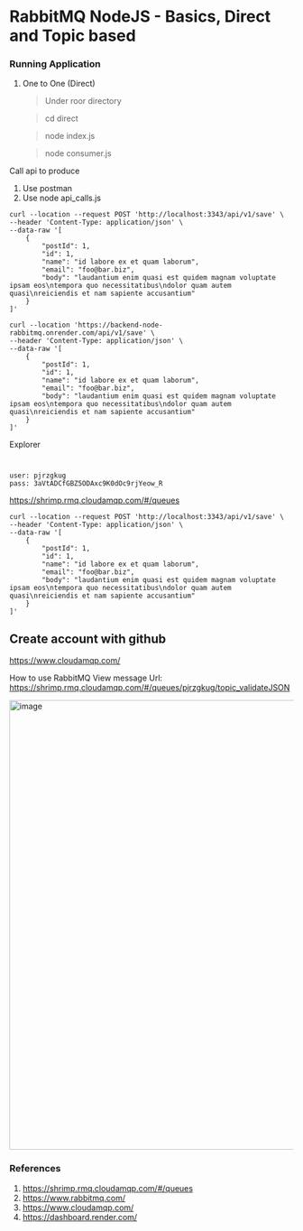 # RabbitMQ NodeJS - Basics, Direct and Topic based

### Running Application

1. One to One (Direct)

    > Under roor directory

    > cd direct

    > node index.js

    > node consumer.js

Call api to produce
1. Use postman
2. Use node api_calls.js

```console
curl --location --request POST 'http://localhost:3343/api/v1/save' \
--header 'Content-Type: application/json' \
--data-raw '[
    {
        "postId": 1,
        "id": 1,
        "name": "id labore ex et quam laborum",
        "email": "foo@bar.biz",
        "body": "laudantium enim quasi est quidem magnam voluptate ipsam eos\ntempora quo necessitatibus\ndolor quam autem quasi\nreiciendis et nam sapiente accusantium"
    }
]'
```
```console
curl --location 'https://backend-node-rabbitmq.onrender.com/api/v1/save' \
--header 'Content-Type: application/json' \
--data-raw '[
    {
        "postId": 1,
        "id": 1,
        "name": "id labore ex et quam laborum",
        "email": "foo@bar.biz",
        "body": "laudantium enim quasi est quidem magnam voluptate ipsam eos\ntempora quo necessitatibus\ndolor quam autem quasi\nreiciendis et nam sapiente accusantium"
    }
]'
```

Explorer
# 
```user
user: pjrzgkug
pass: 3aVtADCfGBZ5ODAxc9K0dOc9rjYeow_R
```
https://shrimp.rmq.cloudamqp.com/#/queues


```console
curl --location --request POST 'http://localhost:3343/api/v1/save' \
--header 'Content-Type: application/json' \
--data-raw '[
    {
        "postId": 1,
        "id": 1,
        "name": "id labore ex et quam laborum",
        "email": "foo@bar.biz",
        "body": "laudantium enim quasi est quidem magnam voluptate ipsam eos\ntempora quo necessitatibus\ndolor quam autem quasi\nreiciendis et nam sapiente accusantium"
    }
]'
```

## Create account with github
https://www.cloudamqp.com/

How to use RabbitMQ
View message
Url: https://shrimp.rmq.cloudamqp.com/#/queues/pjrzgkug/topic_validateJSON

<img width="797" alt="image" src="https://github.com/huannv-solazu/backend-node-rabbitmq/assets/170299799/b7076172-5965-4d5f-82f1-5d36e4bfee1c">

### References

1. https://shrimp.rmq.cloudamqp.com/#/queues
2. https://www.rabbitmq.com/
3. https://www.cloudamqp.com/
4. https://dashboard.render.com/
